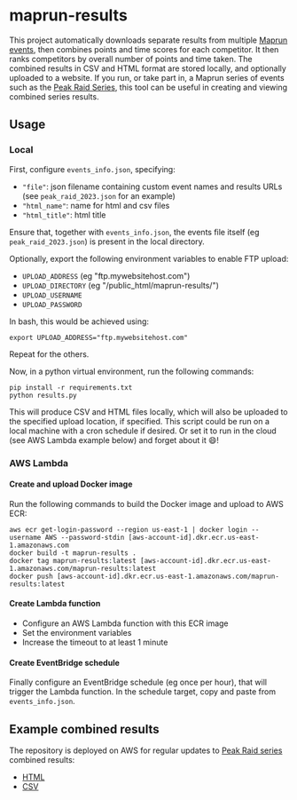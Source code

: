 # maprun-results

This project automatically downloads separate results from multiple [Maprun events](https://maprunners.weebly.com/), then combines points and time scores for each competitor. It then ranks competitors by overall number of points and time taken. The combined results in CSV and HTML format are stored locally, and optionally uploaded to a website. If you run, or take part in, a Maprun series of events such as the [Peak Raid Series](https://explorerevents.co.uk/), this tool can be useful in creating and viewing combined series results.

## Usage
### Local
First, configure `events_info.json`, specifying:
- `"file"`: json filename containing custom event names and results URLs (see `peak_raid_2023.json` for an example)
- `"html_name"`: name for html and csv files
- `"html_title"`: html title

Ensure that, together with `events_info.json`, the events file itself (eg `peak_raid_2023.json`) is present in the local directory.

Optionally, export the following environment variables to enable FTP upload:
- `UPLOAD_ADDRESS` (eg "ftp.mywebsitehost.com")
- `UPLOAD_DIRECTORY` (eg "/public_html/maprun-results/")
- `UPLOAD_USERNAME`
- `UPLOAD_PASSWORD`

In bash, this would be achieved using:
```
export UPLOAD_ADDRESS="ftp.mywebsitehost.com"
```
Repeat for the others.

Now, in a python virtual environment, run the following commands:
```
pip install -r requirements.txt
python results.py
```
This will produce CSV and HTML files locally, which will also be uploaded to the specified upload location, if specified. This script could be run on a local machine with a cron schedule if desired. Or set it to run in the cloud (see AWS Lambda example below) and forget about it :smile:!

### AWS Lambda
#### Create and upload Docker image
Run the following commands to build the Docker image and upload to AWS ECR:
```
aws ecr get-login-password --region us-east-1 | docker login --username AWS --password-stdin [aws-account-id].dkr.ecr.us-east-1.amazonaws.com
docker build -t maprun-results .
docker tag maprun-results:latest [aws-account-id].dkr.ecr.us-east-1.amazonaws.com/maprun-results:latest
docker push [aws-account-id].dkr.ecr.us-east-1.amazonaws.com/maprun-results:latest
```
#### Create Lambda function
- Configure an AWS Lambda function with this ECR image
- Set the environment variables
- Increase the timeout to at least 1 minute
#### Create EventBridge schedule
Finally configure an EventBridge schedule (eg once per hour), that will trigger the Lambda function. In the schedule target, copy and paste from `events_info.json`.

## Example combined results

The repository is deployed on AWS for regular updates to [Peak Raid series](https://explorerevents.co.uk/) combined results:
- [HTML](http://qdata.byethost4.com/peakraid/2023.html)
- [CSV](http://qdata.byethost4.com/peakraid/2023.csv)
